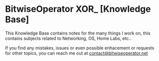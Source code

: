 # BitwiseOperator XOR_ [Knowledge Base]

This Knowledge Base contains notes for the many things I work on, this contains subjects related to Networking, OS, Home Labs, etc..

If you find any mistakes, issues or even possible enhacement or requests for other topics, you can reach me out at contact@bitwiseoperator.net
